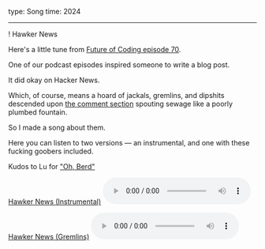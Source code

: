 type: Song
time: 2024

---

! Hawker News

Here's a little tune from [Future of Coding episode 70](https://futureofcoding.org/episodes/70).

One of our podcast episodes inspired someone to write a blog post.

It did okay on Hacker News.

Which, of course, means a hoard of jackals, gremlins, and dipshits descended upon [the comment section](https://news.ycombinator.com/item?id=38324486) spouting sewage like a poorly plumbed fountain.

So I made a song about them.

Here you can listen to two versions — an instrumental, and one with these fucking goobers included.

Kudos to Lu for ["Oh, Berd"](https://www.youtube.com/watch?v=WMJ1H3Ai-qs)

<p class="audio">
  <a download href="https://d3um8l2sa8g9bu.cloudfront.net/hawker-news/hawker-news-instrumental.mp3">Hawker News (Instrumental)</a>
  <audio src="https://d3um8l2sa8g9bu.cloudfront.net/hawker-news/hawker-news-instrumental.mp3" controls preload="metadata"></audio>
</p>

<p class="audio">
  <a download href="https://d3um8l2sa8g9bu.cloudfront.net/hawker-news/hawker-news-gremlins.mp3">Hawker News (Gremlins)</a>
  <audio src="https://d3um8l2sa8g9bu.cloudfront.net/hawker-news/hawker-news-gremlins.mp3" controls preload="metadata"></audio>
</p>
